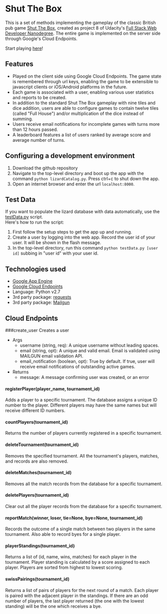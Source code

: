# Shut The Box
This is a set of methods implementing the gameplay of the classic British pub game [Shut The Box](https://en.wikipedia.org/wiki/Shut_the_Box), created as project 8 of Udacity's [Full Stack Web Developer Nanodegree](https://www.udacity.com/course/full-stack-web-developer-nanodegree--nd004).  The entire game is implemented on the server side through Google's Cloud Endpoints.  

Start playing [here](https://apis-explorer.appspot.com/apis-explorer/?base=https://zattas-game.appspot.com/_ah/api#p/shut_the_box/v1/)!

## Features
* Played on the client side using Google Cloud Endpoints. The game state is remembered through url keys, enabling the game to be extensible to javascript clients or iOS/Android platforms in the future.
* Each game is associated with a user, enabling various user statistics and reports to be created. 
* In addition to the standard Shut The Box gameplay with nine tiles and dice addition, users are able to configure games to contain twelve tiles (called "Full House") and/or multiplication of the dice instead of summing.
* Users receive email notifications for incomplete games with turns more than 12 hours passed.
* A leaderboard features a list of users ranked by average score and average number of turns.

## Configuring a development environment
1. Download the github repository
2. Navigate to the top-level directory and boot up the app with the command `python lizardCatalog.py`. Press ctrl+c to shut down the app.
3. Open an internet browser and enter the url `localhost:8000`.

## Test Data
If you want to populate the lizard database with data automatically, use the [testData.py](https://github.com/snackattas/LizardApp/blob/master/testData.py)  script.  
Here's how to run the script:

1. First follow the setup steps to get the app up and running.
2. Create a user by logging into the web app.  Record the user id of your user.  It will be shown in the flash message.
3. In the top-level directory, run this command `python testData.py [user id]` subbing in "user id" with your user id.

## Technologies used
* [Google App Engine](https://cloud.google.com/appengine/)
* [Google Cloud Endpoints](https://cloud.google.com/endpoints/)
* Language: Python v2.7
* 3rd party package: [requests](http://docs.python-requests.org/en/master/)
* 3rd party package: [Mailgun](http://mailgun.com)

## Cloud Endpoints
###create_user
Creates a user
* Args
  * username (string, req): A unique username without leading spaces.
  * email (string, opt): A unique and valid email.  Email is validated using MAILGUN email validation API.
  * email_notification (boolean, opt): True by default.  If true, user will receive email notifications of outstanding active games.
* Returns
  * message: A message confirming user was created, or an error
#### registerPlayer(player_name, tournament_id)
Adds a player to a specific tournament. The database assigns a unique ID number to the player. Different players may have the same names but will receive different ID numbers.
#### countPlayers(tournament_id)
Returns the number of players currently registered in a specific tournament.
#### deleteTournament(tournament_id)
Removes the specified tournament.  All the tournament's players, matches, and records are also removed.
#### deleteMatches(tournament_id)
Removes all the match records from the database for a specific tournament.
#### deletePlayers(tournament_id)
Clear out all the player records from the database for a specific tournament.
#### reportMatch(winner, loser, tie=None, bye=None, tournament_id)
Records the outcome of a single match between two players in the same tournament.  Also able to record byes for a single player.
#### playerStandings(tournament_id)
Returns a list of (id, name, wins, matches) for each player in the tournament.  Player standing is calculated by a score assigned to each player.  Players are sorted from highest to lowest scoring.
#### swissPairings(tournament_id)
Returns a list of pairs of players for the next round of a match.  Each player is paired with the adjacent player in the standings.  If there are an odd number of players, the last player returned (the one with the lowest standing) will be the one which receives a bye.
